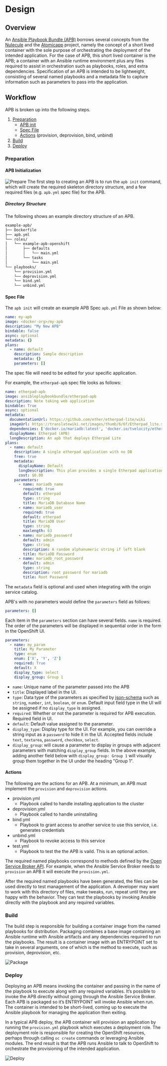 # Design

## Overview
An [Ansible Playbook Bundle (APB)](https://github.com/fusor/ansible-playbook-bundle)
borrows several concepts from the [Nulecule](https://github.com/projectatomic/nulecule)
and the [Atomicapp](http://www.projectatomic.io/docs/atomicapp/) project, namely the concept of a short
lived container with the sole purpose of orchestrating the deployment of the intended application. For the case
of APB, this short lived container is the APB; a container with an Ansible runtime environment
plus any files required to assist in orchestration such as playbooks, roles, and extra dependencies.
Specification of an APB is intended to be lightweight, consisting of several named playbooks and a
metadata file to capture information such as parameters to pass into the application.

## Workflow
APB is broken up into the following steps.

  1. [Preparation](#preparation)
     * [APB init](#apb-initialization)
     * [Spec File](#spec-file)
     * [Actions](#actions) (provision, deprovision, bind, unbind)
  1. [Build](#build)
  1. [Deploy](#deploy)

### Preparation

#### APB Initialization
![Prepare](images/apb-prepare.png)
The first step to creating an APB is to run the `apb init` command, which will create the required skeleton directory structure, and a few required files (e.g. `apb.yml` spec file) for the APB.

##### Directory Structure
The following shows an example directory structure of an APB.
```bash
example-apb/
├── Dockerfile
├── apb.yml
└── roles/
│   └── example-apb-openshift
│       ├── defaults
│       │   └── main.yml
│       └── tasks
│           └── main.yml
└── playbooks/
    └── provision.yml
    └── deprovision.yml
    └── bind.yml
    └── unbind.yml
```

#### Spec File

The `apb init` will create an example APB Spec `apb.yml` File as shown below:
```yml
name: my-apb
image: <docker-org>/my-apb
description: "My New APB"
bindable: false
async: optional
metadata: {}
plans:
  - name: default
    description: Sample description
    metadata: {}
    parameters: []
```
The spec file will need to be edited for your specific application.

For example, the `etherpad-apb` spec file looks as follows:
```yml
name: etherpad-apb
image: ansibleplaybookbundle/etherpad-apb
description: Note taking web application
bindable: True
async: optional
metadata: 
  documentationUrl: https://github.com/ether/etherpad-lite/wiki
  imageUrl: https://translatewiki.net/images/thumb/6/6f/Etherpad_lite.svg/200px-Etherpad_lite.svg.png
  dependencies: ['docker.io/mariadb:latest', 'docker.io/tvelocity/etherpad-lite:latest']
  displayName: Etherpad (APB)
  longDescription: An apb that deploys Etherpad Lite
plans:
  - name: default
    description: A single etherpad application with no DB
    free: true
    metadata:
      displayName: Default
      longDescription: This plan provides a single Etherpad application with no database
      cost: $0.00
    parameters:
      - name: mariadb_name
        required: true
        default: etherpad
        type: string
        title: MariaDB Database Name
      - name: mariadb_user
        required: true
        default: etherpad
        title: MariaDB User
        type: string
        maxlength: 63
      - name: mariadb_password
        default: admin
        type: string
        description: A random alphanumeric string if left blank
        title: MariaDB Password
      - name: mariadb_root_password
        default: admin
        type: string
        description: root password for mariadb
        title: Root Password
```

The `metadata` field is optional and used when integrating with the origin service catalog.

APB's with no parameters would define the `parameters` field as follows:
```yml
parameters: []
```

Each item in the `parameters` section can have several fields.  `name` is required.  The order of the parameters will be displayed in sequential order in the form in the OpenShift UI.
```yaml
parameters:
  - name: my_param
    title: My Parameter
    type: enum
    enum: ['X', 'Y', 'Z']
    required: True
    default: X
    display_type: select
    display_group: Group 1
```
* `name`: Unique name of the parameter passed into the APB
* `title`: Displayed label in the UI.
* `type`: Data type of the parameters as specified by [json-schema](http://json-schema.org/) such as `string`, `number`, `int`, `boolean`, or `enum`.  Default input field type in the UI will be assigned if no `display_type` is assigned.
* `required`: Whether or not the parameter is required for APB execution.  Required field in UI.
* `default`: Default value assigned to the parameter.
* `display_type`: Display type for the UI.  For example, you can override a string input as a `password` to hide it in the UI.  Accepted fields include `text`, `textarea`, `password`, `checkbox`, `select`.
* `display_group`: will cause a parameter to display in groups with adjacent parameters with matching `display_group` fields.  In the above example, adding another field below with `display_group: Group 1` will visually group them together in the UI under the heading "Group 1".

#### Actions
The following are the actions for an APB. At a minimum, an APB must implement the `provision` and `deprovision` actions.
 * provision.yml
   * Playbook called to handle installing application to the cluster
 * deprovision.yml
   * Playbook called to handle uninstalling
 * bind.yml
   * Playbook to grant access to another service to use this service, i.e. generates credentials
 * unbind.yml
   * Playbook to revoke access to this service
 * test.yml
   * Playbook to test the the APB is vaild. This is an optional action.

The required named playbooks correspond to methods defined by the [Open Service Broker API](https://github.com/openservicebrokerapi/servicebroker). For example, when the
Ansible Service Broker needs to `provision` an APB it will execute the `provision.yml`.

After the required named playbooks have been generated, the files can be used directly to test management of the
application. A developer may want to work with this directory of files, make tweaks, run, repeat until they are
happy with the behavior. They can test the playbooks by invoking Ansible directly with the playbook and any
required variables.

### Build
The build step is responsible for building a container image from the named playbooks for distribution.
Packaging combines a base image containing an Ansible runtime with Ansible artifacts and any dependencies required
to run the playbooks. The result is a container image with an ENTRYPOINT set to take in several arguments, one of
which is the method to execute, such as provision, deprovision, etc.

![Package](images/apb-package.png)

### Deploy
Deploying an APB means invoking the container and passing in the name of the playbook to execute along with any
required variables. It’s possible to invoke the APB directly without going through the Ansible Service Broker.
Each APB is packaged so it’s ENTRYPOINT will invoke Ansible when run. The container is intended to be short-lived,
coming up to execute the Ansible playbook for managing the application then exiting.

In a typical APB deploy, the APB container will provision an application by running the `provision.yml` playbook
 which executes a deployment role. The deployment role is responsible for creating the OpenShift resources,
 perhaps through calling `oc create` commands or leveraging Ansible modules. The end result is that the APB runs
 Ansible to talk to OpenShift to orchestrate the provisioning of the intended application.

![Deploy](images/apb-deploy.png)
